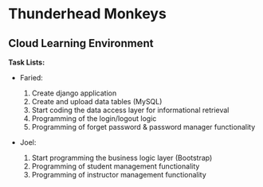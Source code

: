 # Thunderhead Monkeys
## Cloud Learning Environment

**Task Lists:**
* Faried:
    1. Create django application
    2. Create and upload data tables (MySQL)
    3. Start coding the data access layer for informational retrieval
    4. Programming of the login/logout logic
    5. Programming of forget password & password manager functionality

* Joel:
    1. Start programming the business logic layer (Bootstrap)
    2. Programming of student management functionality
    3. Programming of instructor management functionality
